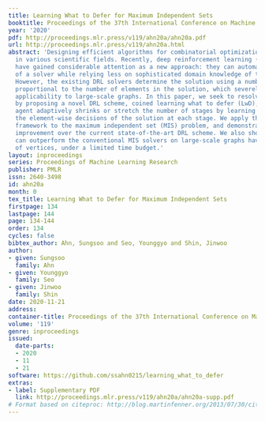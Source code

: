 ```yaml
---
title: Learning What to Defer for Maximum Independent Sets
booktitle: Proceedings of the 37th International Conference on Machine Learning
year: '2020'
pdf: http://proceedings.mlr.press/v119/ahn20a/ahn20a.pdf
url: http://proceedings.mlr.press/v119/ahn20a.html
abstract: 'Designing efficient algorithms for combinatorial optimization appears ubiquitously
  in various scientific fields. Recently, deep reinforcement learning (DRL) frameworks
  have gained considerable attention as a new approach: they can automate the design
  of a solver while relying less on sophisticated domain knowledge of the target problem.
  However, the existing DRL solvers determine the solution using a number of stages
  proportional to the number of elements in the solution, which severely limits their
  applicability to large-scale graphs. In this paper, we seek to resolve this issue
  by proposing a novel DRL scheme, coined learning what to defer (LwD), where the
  agent adaptively shrinks or stretch the number of stages by learning to distribute
  the element-wise decisions of the solution at each stage. We apply the proposed
  framework to the maximum independent set (MIS) problem, and demonstrate its significant
  improvement over the current state-of-the-art DRL scheme. We also show that LwD
  can outperform the conventional MIS solvers on large-scale graphs having millions
  of vertices, under a limited time budget.'
layout: inproceedings
series: Proceedings of Machine Learning Research
publisher: PMLR
issn: 2640-3498
id: ahn20a
month: 0
tex_title: Learning What to Defer for Maximum Independent Sets
firstpage: 134
lastpage: 144
page: 134-144
order: 134
cycles: false
bibtex_author: Ahn, Sungsoo and Seo, Younggyo and Shin, Jinwoo
author:
- given: Sungsoo
  family: Ahn
- given: Younggyo
  family: Seo
- given: Jinwoo
  family: Shin
date: 2020-11-21
address: 
container-title: Proceedings of the 37th International Conference on Machine Learning
volume: '119'
genre: inproceedings
issued:
  date-parts:
  - 2020
  - 11
  - 21
software: https://github.com/ssahn0215/learning_what_to_defer
extras:
- label: Supplementary PDF
  link: http://proceedings.mlr.press/v119/ahn20a/ahn20a-supp.pdf
# Format based on citeproc: http://blog.martinfenner.org/2013/07/30/citeproc-yaml-for-bibliographies/
---
```

